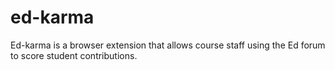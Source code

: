 # ed-karma

Ed-karma is a browser extension that allows course staff using the Ed forum to score student contributions.
